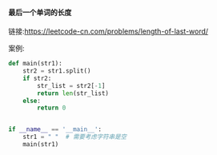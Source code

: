 #### 最后一个单词的长度

链接:https://leetcode-cn.com/problems/length-of-last-word/

案例:

```python
def main(str1):
    str2 = str1.split()
    if str2:
        str_list = str2[-1]
        return len(str_list)
    else:
        return 0


if __name__ == '__main__':
    str1 = " "  # 需要考虑字符串是空
    main(str1)

```

